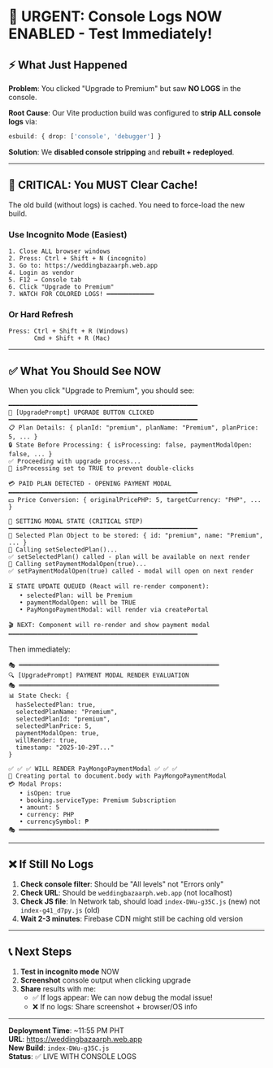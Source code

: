 # 🚨 URGENT: Console Logs NOW ENABLED - Test Immediately!

## ⚡ What Just Happened

**Problem**: You clicked "Upgrade to Premium" but saw **NO LOGS** in the console.

**Root Cause**: Our Vite production build was configured to **strip ALL console logs** via:
```typescript
esbuild: { drop: ['console', 'debugger'] }
```

**Solution**: We **disabled console stripping** and **rebuilt + redeployed**.

---

## 🎯 CRITICAL: You MUST Clear Cache!

The old build (without logs) is cached. You need to force-load the new build.

### Use Incognito Mode (Easiest)

```
1. Close ALL browser windows
2. Press: Ctrl + Shift + N (incognito)
3. Go to: https://weddingbazaarph.web.app
4. Login as vendor
5. F12 → Console tab
6. Click "Upgrade to Premium"
7. WATCH FOR COLORED LOGS! ━━━━━━━━━━━━━
```

### Or Hard Refresh

```
Press: Ctrl + Shift + R (Windows)
       Cmd + Shift + R (Mac)
```

---

## ✅ What You Should See NOW

When you click "Upgrade to Premium", you should see:

```
━━━━━━━━━━━━━━━━━━━━━━━━━━━━━━━━━━━━━━━━━━━━━━━━━━━━
🎯 [UpgradePrompt] UPGRADE BUTTON CLICKED
━━━━━━━━━━━━━━━━━━━━━━━━━━━━━━━━━━━━━━━━━━━━━━━━━━━━
📋 Plan Details: { planId: "premium", planName: "Premium", planPrice: 5, ... }
🔒 State Before Processing: { isProcessing: false, paymentModalOpen: false, ... }
✅ Proceeding with upgrade process...
🔐 isProcessing set to TRUE to prevent double-clicks

💳 PAID PLAN DETECTED - OPENING PAYMENT MODAL
━━━━━━━━━━━━━━━━━━━━━━━━━━━━━━━━━━━━━━━━━━━━━━━━━━━━
💵 Price Conversion: { originalPricePHP: 5, targetCurrency: "PHP", ... }

📝 SETTING MODAL STATE (CRITICAL STEP)
━━━━━━━━━━━━━━━━━━━━━━━━━━━━━━━━━━━━━━━━━━━━━━━━━━━━
📝 Selected Plan Object to be stored: { id: "premium", name: "Premium", ... }
🔧 Calling setSelectedPlan()...
✅ setSelectedPlan() called - plan will be available on next render
🔧 Calling setPaymentModalOpen(true)...
✅ setPaymentModalOpen(true) called - modal will open on next render

⏳ STATE UPDATE QUEUED (React will re-render component):
   • selectedPlan: will be Premium
   • paymentModalOpen: will be TRUE
   • PayMongoPaymentModal: will render via createPortal

🎬 NEXT: Component will re-render and show payment modal
━━━━━━━━━━━━━━━━━━━━━━━━━━━━━━━━━━━━━━━━━━━━━━━━━━━━
```

Then immediately:

```
🎭 ═══════════════════════════════════════════════════════
🔍 [UpgradePrompt] PAYMENT MODAL RENDER EVALUATION
🎭 ═══════════════════════════════════════════════════════
📊 State Check: { 
  hasSelectedPlan: true,
  selectedPlanName: "Premium",
  selectedPlanId: "premium",
  selectedPlanPrice: 5,
  paymentModalOpen: true,
  willRender: true,
  timestamp: "2025-10-29T..."
}

✅ ✅ ✅ WILL RENDER PayMongoPaymentModal ✅ ✅ ✅
🚀 Creating portal to document.body with PayMongoPaymentModal
💳 Modal Props:
   • isOpen: true
   • booking.serviceType: Premium Subscription
   • amount: 5
   • currency: PHP
   • currencySymbol: ₱
🎭 ═══════════════════════════════════════════════════════
```

---

## ❌ If Still No Logs

1. **Check console filter**: Should be "All levels" not "Errors only"
2. **Check URL**: Should be `weddingbazaarph.web.app` (not localhost)
3. **Check JS file**: In Network tab, should load `index-DWu-g35C.js` (new) not `index-g41_d7py.js` (old)
4. **Wait 2-3 minutes**: Firebase CDN might still be caching old version

---

## 📞 Next Steps

1. **Test in incognito mode** NOW
2. **Screenshot** console output when clicking upgrade
3. **Share** results with me:
   - ✅ If logs appear: We can now debug the modal issue!
   - ❌ If no logs: Share screenshot + browser/OS info

---

**Deployment Time**: ~11:55 PM PHT  
**URL**: https://weddingbazaarph.web.app  
**New Build**: `index-DWu-g35C.js`  
**Status**: ✅ LIVE WITH CONSOLE LOGS
